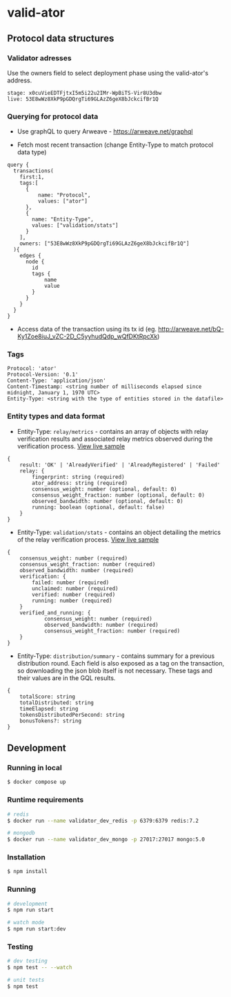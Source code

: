 # valid-ator

## Protocol data structures

### Validator adresses
Use the owners field to select deployment phase using the valid-ator's address.
```
stage: x0cuVieEDTFjtxI5m5i22u2IMr-WpBiTS-Vir8U3dbw
live: 53E8wWz8XkP9pGDQrgTi69GLAzZ6geX8bJckcifBr1Q
```

### Querying for protocol data

- Use graphQL to query Arweave - https://arweave.net/graphql

- Fetch most recent transaction (change Entity-Type to match protocol data type)
```
query {
  transactions(
    first:1,
    tags:[
      {
          name: "Protocol",
          values: ["ator"]
      },
      {
        name: "Entity-Type",
        values: ["validation/stats"]
      }
    ],
    owners: ["53E8wWz8XkP9pGDQrgTi69GLAzZ6geX8bJckcifBr1Q"]
  ){
    edges {
      node {
        id
        tags {
            name
            value
        }
      }
    }
  }
}
```

- Access data of the transaction using its tx id (eg. http://arweave.net/bQ-Ky1Zoe8iuJ_vZC-2D_C5yyhudQdp_wQfDKtRpcXk)

### Tags
```
Protocol: 'ator'
Protocol-Version: '0.1'
Content-Type: 'application/json'
Content-Timestamp: <string number of milliseconds elapsed since midnight, January 1, 1970 UTC>
Entity-Type: <string with the type of entities stored in the datafile>
```

### Entity types and data format

* Entity-Type: `relay/metrics` - contains an array of objects with relay verification results and associated relay metrics observed during the verification process. [View live sample](http://arweave.net/bKdUd6vonjrZS4-FUGMPr5ecOeF405pR2DdO_at1D9I)

```
{
    result: 'OK' | 'AlreadyVerified' | 'AlreadyRegistered' | 'Failed'
    relay: {
        fingerprint: string (required)
        ator_address: string (required)
        consensus_weight: number (optional, default: 0)
        consensus_weight_fraction: number (optional, default: 0)
        observed_bandwidth: number (optional, default: 0)
        running: boolean (optional, default: false)
    }
}
```

* Entity-Type: `validation/stats` - contains an object detailing the metrics of the relay verification process.  [View live sample](http://arweave.net/AHtmz9nOA1L8QSdBf_miBN9CzwbbNPi-YyE9V1d2U9c)

```
{
    consensus_weight: number (required)
    consensus_weight_fraction: number (required)
    observed_bandwidth: number (required)
    verification: {
        failed: number (required)
        unclaimed: number (required)
        verified: number (required)
        running: number (required)
    }
    verified_and_running: {
            consensus_weight: number (required)
            observed_bandwidth: number (required)
            consensus_weight_fraction: number (required)
    }
}
```

* Entity-Type: `distribution/summary` - contains summary for a previous distribution round.  Each field is also exposed as a tag on the transaction, so downloading the json blob itself is not necessary.  These tags and their values are in the GQL results.
```
{
    totalScore: string
    totalDistributed: string
    timeElapsed: string
    tokensDistributedPerSecond: string
    bonusTokens?: string
}
```


## Development

### Running in local

```bash
$ docker compose up
```

### Runtime requirements

```bash
# redis
$ docker run --name validator_dev_redis -p 6379:6379 redis:7.2

# mongodb
$ docker run --name validator_dev_mongo -p 27017:27017 mongo:5.0 
```

### Installation

```bash
$ npm install
```

### Running 

```bash
# development
$ npm run start

# watch mode
$ npm run start:dev
```

### Testing

```bash
# dev testing
$ npm test -- --watch

# unit tests
$ npm test
```
